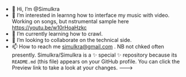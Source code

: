 - 👋 Hi, I’m @Simulkra
- 👀 I’m interested in learnng how to interface my music with video. Working on songs, but nstrumental sample here https://youtu.be/w10rHoaHzkc
- 🌱 I’m currently learning how to crawl.
- 💞️ I’m looking to collaborate on the technical side. 
- 📫 How to reach me simulkra@gmail.com . NB not chked often presently.
Simulkra/Simulkra is a ✨ special ✨ repository because its `README.md` (this file) appears on your GitHub profile.
You can click the Preview link to take a look at your changes.
--->
